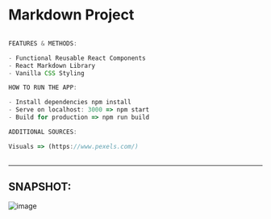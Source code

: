 # Markdown Project


```ts

FEATURES & METHODS:

- Functional Reusable React Components
- React Markdown Library
- Vanilla CSS Styling

```


```ts
HOW TO RUN THE APP:

- Install dependencies npm install
- Serve on localhost: 3000 => npm start
- Build for production => npm run build

```

```ts
ADDITIONAL SOURCES:

Visuals => (https://www.pexels.com/) 
           
```

<hr>

## SNAPSHOT:
![image](https://user-images.githubusercontent.com/90147636/195324150-777ff7b8-c81d-4a14-9aa7-202adb65fcac.png)




